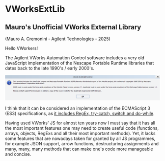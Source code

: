 # VWorksExtLib
## Mauro's Unofficial VWorks External Library
(Mauro A. Cremonini - Agilent Technologies - 2025)


Hello VWorkers!

The Agilent VWorks Automation Control software includes a very old JavaScript implementation of the Nescape Portable Runtime libraries that dates back to the late 1990's / early 2000's.

![VWorks's JS license](Images/JS_version.png)

I think that it can be considered an implementation of the ECMAScript 3 (ES3) specifications, as [it includes RegEx, try-catch, switch and do-while](https://www.w3schools.com/Js/js_versions.asp). 

Having used VWorks' JS for almost ten years now I must say that it has all the most important features one may need to create useful code (functions, arrays, objects, RegExs and all their most important methods). Yet, it lacks some features that are nowadays taken for granted by all JS programmes, for example JSON support, arrow functions, destructuring assignments and many, many, many methods that can make one's code more manageable and concise. 





